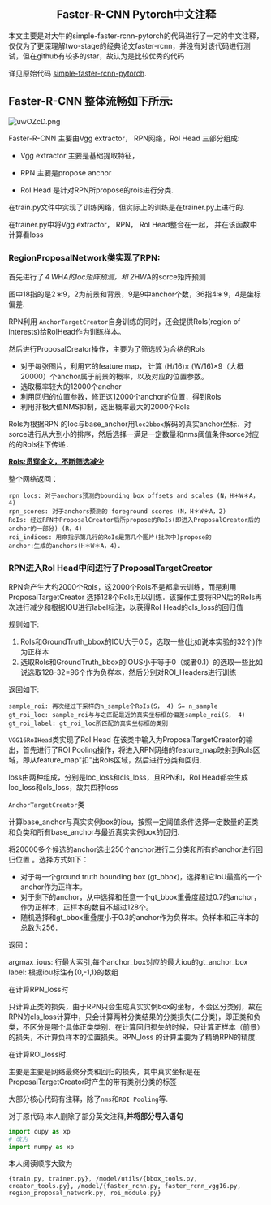## <center>Faster-R-CNN Pytorch中文注释 </center> ##

本文主要是对大牛的simple-faster-rcnn-pytorch的代码进行了一定的中文注释，仅仅为了更深理解two-stage的经典论文faster-rcnn，并没有对该代码进行测试，但在github有较多的star，故认为是比较优秀的代码



详见原始代码 [simple-faster-rcnn-pytorch](https://github.com/chenyuntc/simple-faster-rcnn-pytorch/tree/dec293164d92702edc92225df21e371583637ef9 "Faster-R-CNN").

 ## Faster-R-CNN 整体流畅如下所示: ##

![uwOZcD.png](https://s2.ax1x.com/2019/10/03/uwOZcD.png)







Faster-R-CNN 主要由Vgg  extractor， RPN网络，RoI Head 三部分组成:

* Vgg  extractor 主要是基础提取特征，

* RPN 主要是propose anchor

* RoI Head 是针对RPN所propose的rois进行分类.




在train.py文件中实现了训练网络，但实际上的训练是在trainer.py上进行的.

在trainer.py中将Vgg  extractor， RPN， RoI Head整合在一起， 并在该函数中计算看loss



### RegionProposalNetwork类实现了RPN:



首先进行了４*W*H*A的loc矩阵预测，和 2*H*W*A的sorce矩阵预测

图中18指的是2＊9，2为前景和背景，9是9中anchor个数，36指4＊9，4是坐标偏差.

RPN利用 `AnchorTargetCreator`自身训练的同时，还会提供RoIs(region of interests)给RoIHead作为训练样本。

然后进行ProposalCreator操作，主要为了筛选较为合格的RoIs

* 对于每张图片，利用它的feature map， 计算 (H/16)× (W/16)×9（大概20000）个anchor属于前景的概率，以及对应的位置参数。
* 选取概率较大的12000个anchor
* 利用回归的位置参数，修正这12000个anchor的位置，得到RoIs
* 利用非极大值NMS抑制，选出概率最大的2000个RoIs



RoIs为根据RPN 的loc与base_anchor用`loc2bbox`解码的真实anchor坐标．对sorce进行从大到小的排序，然后选择一满足一定数量和nms阈值条件sorce对应的的RoIs往下传递．



<u>**RoIs:贯穿全文，不断筛选减少**</u>



整个网络返回：

```
rpn_locs: 对于anchors预测的bounding box offsets and scales (N，H＊W＊A，4)
rpn_scores: 对于anchors预测的 foreground scores (N，H＊W＊A，2)
RoIs: 经过RPN中ProposalCreator后所propose的RoIs(即进入ProposalCreator后的anchor的一部分) (R，4)
roi_indices: 用來指示第几行的RoIs是第几个图片(批次中)propose的
anchor:生成的anchors(H＊W＊A，4).
```



### RPN进入RoI Head中间进行了ProposalTargetCreator

RPN会产生大约2000个RoIs，这2000个RoIs不是都拿去训练，而是利用ProposalTargetCreator 选择128个RoIs用以训练．该操作主要将RPN后的RoIs再次进行减少和根据IOU进行label标注，以获得RoI Head的cls_loss的回归值

规则如下:   

1. RoIs和GroundTruth_bbox的IOU大于0.5，选取一些(比如说本实验的32个)作为正样本 
2. 选取RoIs和GroundTruth_bbox的IOUS小于等于0（或者0.1）的选取一些比如说选取128-32=96个作为负样本，然后分别对ROI_Headers进行训练

返回如下:

```
sample_roi: 再次经过下采样的n_sample个RoIs(S， 4) S= n_sample
gt_roi_loc: sample_roi与与之匹配最近的真实坐标框的偏差sample_roi(S， 4)
gt_roi_label: gt_roi_loc所匹配的真实坐标框的类别
```



`VGG16RoIHead`类实现了RoI Head
在该类中输入为ProposalTargetCreator的输出，首先进行了ROI Pooling操作，将进入RPN网络的feature_map映射到RoIs区域，即从feature_map"扣"出RoIs区域，然后进行分类和回归．



loss由两种组成，分别是loc_loss和cls_loss，且RPN和，RoI Head都会生成loc_loss和cls_loss，故共四种loss


 `AnchorTargetCreator`类

计算base_anchor与真实实例box的iou，按照一定阈值条件选择一定数量的正类和负类和所有base_anchor与最近真实实例box的回归.

将20000多个候选的anchor选出256个anchor进行二分类和所有的anchor进行回归位置 。选择方式如下：

* 对于每一个ground truth bounding box (gt_bbox)，选择和它IoU最高的一个anchor作为正样本。
* 对于剩下的anchor，从中选择和任意一个gt_bbox重叠度超过0.7的anchor，作为正样本，正样本的数目不超过128个。
* 随机选择和gt_bbox重叠度小于0.3的anchor作为负样本。负样本和正样本的总数为256．



返回：

argmax_ious: 行最大索引,每个anchor_box对应的最大iou的gt_anchor_box
label: 根据iou标注有{0,-1,1}的数组



在计算RPN_loss时

只计算正类的损失，由于RPN只会生成真实实例box的坐标，不会区分类别，故在RPN的cls_loss计算中，只会计算两种分类结果的分类损失(二分类)，即正类和负类，不区分是哪个具体正类类别．在计算回归损失的时候，只计算正样本（前景）的损失，不计算负样本的位置损失。RPN_loss 的计算主要为了精确RPN的精度.



在计算ROI_loss时.

 主要是主要是网络最终分类和回归的损失，其中真实坐标是在ProposalTargetCreator时产生的带有类别分类的标签



大部分核心代码有注释，除了`nms`和`ROI Pooling`等.

对于原代码,本人删除了部分英文注释,**并将部分导入语句**

```python
import cupy as xp
# 改为 
import numpy as xp
```



本人阅读顺序大致为

```
{train.py, trainer.py}, /model/utils/{bbox_tools.py, creator_tools.py}, /model/{faster_rcnn.py, faster_rcnn_vgg16.py, region_proposal_network.py, roi_module.py}
```



